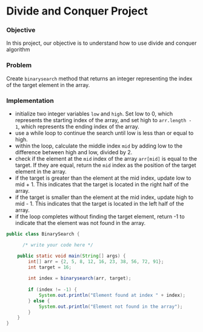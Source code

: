 # Divide and Conquer Project


### Objective

In this project, our objective is to understand how to use divide and conquer algorithm

### Problem
Create `binarysearch` method that returns an integer representing the index of the target element in the array.

### Implementation

* initialize two integer variables `low` and `high`. Set low to 0, which represents the starting index of the array, and set high to `arr.length - 1`, which represents the ending index of the array.
* use a while loop to continue the search until low is less than or equal to high.
* within the loop, calculate the middle index `mid` by adding low to the difference between high and low, divided by 2.
* check if the element at the `mid` index of the array `arr[mid]` is equal to the target. If they are equal, return the `mid` index as the position of the target element in the array.
* if the target is greater than the element at the mid index, update low to mid + 1. This indicates that the target is located in the right half of the array.
* if the target is smaller than the element at the mid index, update high to mid - 1. This indicates that the target is located in the left half of the array.
* if the loop completes without finding the target element, return -1 to indicate that the element was not found in the array.

```java
public class BinarySearch {

      /* write your code here */

    public static void main(String[] args) {
        int[] arr = {2, 5, 8, 12, 16, 23, 38, 56, 72, 91};
        int target = 16;
        
        int index = binarysearch(arr, target);
        
        if (index != -1) {
            System.out.println("Element found at index " + index);
        } else {
            System.out.println("Element not found in the array");
        }
    }
}

  ```
